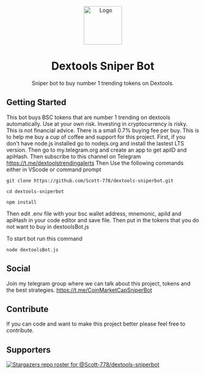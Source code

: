 <p align="center"><a href="https://github.com/Scott-778/coinmarketcap-sniperbot"><img src="https://user-images.githubusercontent.com/91510798/154884497-9df21158-8d46-4812-96d5-a7e8916cd7cb.PNG" alt="Logo" height="100"/></a></p>
<h1 align="center">Dextools Sniper Bot</h1>
<p align="center">Sniper bot to buy number 1 trending tokens on Dextools.</p>

## Getting Started
This bot buys BSC tokens that are number 1 trending on dextools automatically. Use at your own risk. Investing in cryptocurrency is risky. This is not financial advice. There is a small 0.7% buying fee per buy. This is to help me buy a cup of coffee and support for this project. 
First, if you don't have node.js installed go to nodejs.org and install the lastest LTS version.
Then go to my.telegram.org and create an app to get apiID and apiHash.
Then subscribe to this channel on Telegram https://t.me/dextoolstrendingalerts
Then Use the following commands either in VScode or command prompt 
```
git clone https://github.com/Scott-778/dextools-sniperbot.git
```
```
cd dextools-sniperbot
```
```
npm install
```
Then edit .env file with your bsc wallet address, mnemonic, apiId and apiHash in your code editor and save file.
Then put in the tokens that you do not want to buy in dextoolsBot.js

To start bot run this command
```
node dextoolsBot.js
```

## Social
Join my telegram group where we can talk about this project, tokens and the best strategies. https://t.me/CoinMarketCapSniperBot

## Contribute
If you can code and want to make this project better please feel free to contribute.
## Supporters
[![Stargazers repo roster for @Scott-778/dextools-sniperbot](https://reporoster.com/stars/Scott-778/dextools-sniperbot)](https://github.com/Scott-778/dextools-sniperbot/stargazers)
